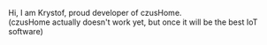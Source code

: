 Hi, I am Krystof, proud developer of czusHome.
<br>
(czusHome actually doesn't work yet, but once it will be the best IoT software)
